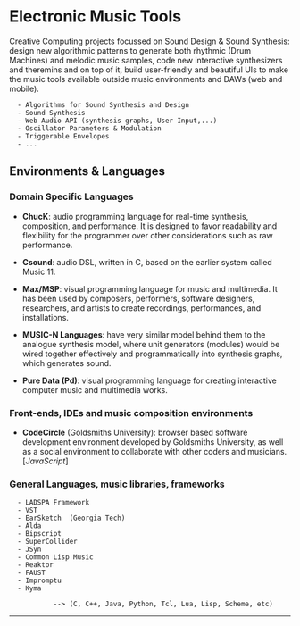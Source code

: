 # Electronic Music Tools

Creative Computing projects focussed on Sound Design & Sound Synthesis: design new algorithmic patterns to generate both rhythmic (Drum Machines) and melodic music samples, code new interactive synthesizers and theremins and on top of it, build user-friendly and beautiful UIs to make the music tools available outside music environments and DAWs (web and mobile).

      - Algorithms for Sound Synthesis and Design 
      - Sound Synthesis
      - Web Audio API (synthesis graphs, User Input,...)
      - Oscillator Parameters & Modulation
      - Triggerable Envelopes
      - ...


## Environments & Languages


### Domain Specific Languages

- __ChucK__: audio programming language for real-time synthesis, composition, and performance. It is designed to favor readability and flexibility for the programmer over other considerations such as raw performance.

- __Csound__: audio DSL, written in C, based on the earlier system called Music 11.

- __Max/MSP__: visual programming language for music and multimedia. It has been used by composers, performers, software designers, researchers, and artists to create recordings, performances, and installations.

- __MUSIC-N Languages__: have very similar model behind them to the analogue synthesis model, where unit generators (modules) would be wired together effectively and programmatically into synthesis graphs, which generates sound.

- __Pure Data (Pd)__: visual programming language for creating interactive computer music and multimedia works.  


### Front-ends, IDEs and music composition environments

- __CodeCircle__ (Goldsmiths University): browser based software development environment developed by Goldsmiths University, as well as a social environment to collaborate with other coders and musicians.  
                  \[*JavaScript*]  
                  

### General Languages, music libraries, frameworks


      - LADSPA Framework
      - VST
      - EarSketch  (Georgia Tech)
      - Alda
      - Bipscript
      - SuperCollider
      - JSyn
      - Common Lisp Music
      - Reaktor
      - FAUST
      - Impromptu
      - Kyma
      
               --> (C, C++, Java, Python, Tcl, Lua, Lisp, Scheme, etc)
-----------------
